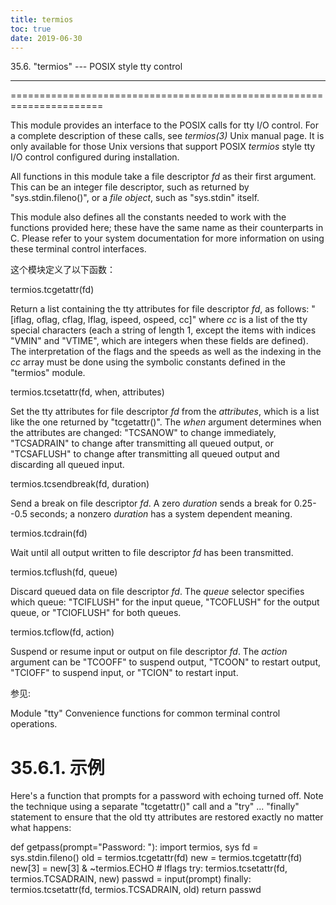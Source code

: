 ```yaml
---
title: termios
toc: true
date: 2019-06-30
---
```

35.6. "termios" --- POSIX style tty control
*******************************************

======================================================================

This module provides an interface to the POSIX calls for tty I/O
control. For a complete description of these calls, see *termios(3)*
Unix manual page.  It is only available for those Unix versions that
support POSIX *termios* style tty I/O control configured during
installation.

All functions in this module take a file descriptor *fd* as their
first argument.  This can be an integer file descriptor, such as
returned by "sys.stdin.fileno()", or a *file object*, such as
"sys.stdin" itself.

This module also defines all the constants needed to work with the
functions provided here; these have the same name as their
counterparts in C.  Please refer to your system documentation for more
information on using these terminal control interfaces.

这个模块定义了以下函数：

termios.tcgetattr(fd)

   Return a list containing the tty attributes for file descriptor
   *fd*, as follows: "[iflag, oflag, cflag, lflag, ispeed, ospeed,
   cc]" where *cc* is a list of the tty special characters (each a
   string of length 1, except the items with indices "VMIN" and
   "VTIME", which are integers when these fields are defined).  The
   interpretation of the flags and the speeds as well as the indexing
   in the *cc* array must be done using the symbolic constants defined
   in the "termios" module.

termios.tcsetattr(fd, when, attributes)

   Set the tty attributes for file descriptor *fd* from the
   *attributes*, which is a list like the one returned by
   "tcgetattr()".  The *when* argument determines when the attributes
   are changed: "TCSANOW" to change immediately, "TCSADRAIN" to change
   after transmitting all queued output, or "TCSAFLUSH" to change
   after transmitting all queued output and discarding all queued
   input.

termios.tcsendbreak(fd, duration)

   Send a break on file descriptor *fd*.  A zero *duration* sends a
   break for 0.25--0.5 seconds; a nonzero *duration* has a system
   dependent meaning.

termios.tcdrain(fd)

   Wait until all output written to file descriptor *fd* has been
   transmitted.

termios.tcflush(fd, queue)

   Discard queued data on file descriptor *fd*.  The *queue* selector
   specifies which queue: "TCIFLUSH" for the input queue, "TCOFLUSH"
   for the output queue, or "TCIOFLUSH" for both queues.

termios.tcflow(fd, action)

   Suspend or resume input or output on file descriptor *fd*.  The
   *action* argument can be "TCOOFF" to suspend output, "TCOON" to
   restart output, "TCIOFF" to suspend input, or "TCION" to restart
   input.

参见:

  Module "tty"
     Convenience functions for common terminal control operations.


35.6.1. 示例
============

Here's a function that prompts for a password with echoing turned off.
Note the technique using a separate "tcgetattr()" call and a "try" ...
"finally" statement to ensure that the old tty attributes are restored
exactly no matter what happens:

   def getpass(prompt="Password: "):
       import termios, sys
       fd = sys.stdin.fileno()
       old = termios.tcgetattr(fd)
       new = termios.tcgetattr(fd)
       new[3] = new[3] & ~termios.ECHO          # lflags
       try:
           termios.tcsetattr(fd, termios.TCSADRAIN, new)
           passwd = input(prompt)
       finally:
           termios.tcsetattr(fd, termios.TCSADRAIN, old)
       return passwd
